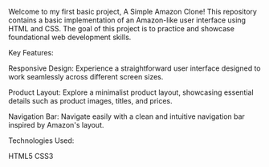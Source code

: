 Welcome to my first basic project, A Simple Amazon Clone! This repository contains a basic implementation of an Amazon-like user interface using HTML and CSS. The goal of this project is to practice and showcase foundational web development skills.

Key Features:

Responsive Design: Experience a straightforward user interface designed to work seamlessly across different screen sizes.

Product Layout: Explore a minimalist product layout, showcasing essential details such as product images, titles, and prices.

Navigation Bar: Navigate easily with a clean and intuitive navigation bar inspired by Amazon's layout.

Technologies Used:

HTML5
CSS3


